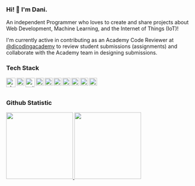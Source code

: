 ### Hi! 👋 I'm Dani.

An independent Programmer who loves to create and share projects about Web Development, Machine Learning, and the Internet of Things (IoT)! 

I'm currently active in contributing as an Academy Code Reviewer at <a href="https://github.com/dicodingacademy">@dicodingacademy</a> to review student submissions (assignments) and collaborate with the Academy team in designing submissions.

### Tech Stack
  <a href="https://php.net/"><img align="left" alt="php" title="php" width="25px" src="https://cdn.worldvectorlogo.com/logos/php-1.svg" /></a>
  <a href="#"><img align="left" alt="JavaScript" title="JavaScript" width="21px" src="https://upload.wikimedia.org/wikipedia/commons/9/99/Unofficial_JavaScript_logo_2.svg" /></a>
  <a href="https://www.python.org/"><img align="left" alt="python-5" title="python" width="25px" src="https://cdn.worldvectorlogo.com/logos/python-5.svg" /></a>
  <a href="https://nodejs.org/"><img align="left" alt="NodeJS" title="NodeJS" width="21px" src="https://seeklogo.com/images/N/nodejs-logo-FBE122E377-seeklogo.com.png" /></a>
  <a href="https://reactjs.org/"><img align="left" alt="React" title="React" width="21px" src="https://cdn.worldvectorlogo.com/logos/react-2.svg" /></a>
  <a href="https://codeigniter.com/"><img align="left" alt="Codeigniter" title="codeigniter" width="21px" src="https://cdn.worldvectorlogo.com/logos/codeigniter.svg" /></a>
  <a href="https://tailwindcss.com/"><img align="left" alt="tailwindcss" title="tailwindcss" width="21px" src="https://cdn.worldvectorlogo.com/logos/tailwindcss.svg" /></a>
  <a href="https://getbootstrap.com/"><img align="left" alt="bootstrap" title="bootstrap" width="21px" src="https://cdn.worldvectorlogo.com/logos/bootstrap-5-1.svg" /></a>
  <a href="https://www.tensorflow.org/"><img align="left" alt="tensorflow" title="tensorflow" width="21px" src="https://cdn.worldvectorlogo.com/logos/tensorflow-2.svg" /></a>
  <a href="https://www.arduino.cc/"><img align="left" alt="arduino" title="arduino" width="21px" src="https://cdn.worldvectorlogo.com/logos/arduino-1.svg" /></a>
  <br>
  <br>

### Github Statistic
<p align="left">
<a href="https://github.com/Sepriandani">
  <img height="180em" src="https://github-readme-stats-eight-theta.vercel.app/api?username=Sepriandani&show_icons=true&theme=algolia&include_all_commits=true&count_private=true"/>
  <img height="180em" src="https://github-readme-stats-eight-theta.vercel.app/api/top-langs/?username=Sepriandani&layout=compact&langs_count=8&theme=algolia"/>
</a>
</p>
